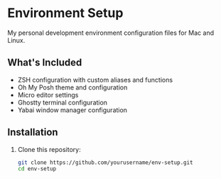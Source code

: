 # Environment Setup

My personal development environment configuration files for Mac and Linux.

## What's Included

- ZSH configuration with custom aliases and functions
- Oh My Posh theme and configuration
- Micro editor settings
- Ghostty terminal configuration
- Yabai window manager configuration

## Installation

1. Clone this repository:
   ```bash
   git clone https://github.com/yourusername/env-setup.git
   cd env-setup
